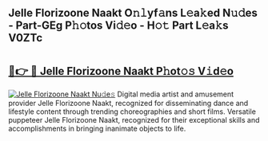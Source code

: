 ## Jelle Florizoone Naakt O𝚗𝚕yf𝚊ns L𝚎a𝚔ed N𝚞𝚍es - Part-GEg P𝚑𝚘tos Vi𝚍𝚎o - H𝚘𝚝 Part L𝚎a𝚔s V0ZTc

# <h2><a href="http://kf9ci2.oniu.top/?m=Jelle+Florizoone+Naakt">🔗👉 🔴 Jelle Florizoone Naakt P𝚑ot𝚘𝚜 V𝚒d𝚎o</a></h2>

[![Jelle Florizoone Naakt Nu𝚍e𝚜](https://i.imgur.com/0qMVB7G.gif)](http://kf9ci2.oniu.top/?m=Jelle+Florizoone+Naakt)
Digital media artist and amusement provider Jelle Florizoone Naakt, recognized for disseminating dance and lifestyle content through trending choreographies and short films. Versatile puppeteer Jelle Florizoone Naakt, recognized for their exceptional skills and accomplishments in bringing inanimate objects to life.  
